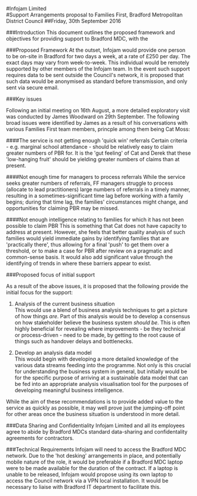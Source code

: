 #Infojam Limited </br>
#Support Arrangements proposal to Families First, Bradford Metropolitan District Council
##Friday, 30th September 2016

###Introduction
This document outlines the proposed framework and objectives for providing support to Bradford MDC, with the

###Proposed Framework
At the outset, Infojam would provide one person to be on-site in Bradford for two days a week, at a rate of £250 per day.  The exact days may vary from week-to-week.  This individual would be remotely supported by other members of the Infojam team.  In the event such support requires data to be sent outside the Council's network, it is proposed that such data would be anonymised as standard before transmission, and only sent via secure email.

###Key issues

Following an initial meeting on 16th August, a more detailed exploratory visit was conducted by James Woodward on 29th September.  The following broad issues were identified by James as a result of his conversations with various Families First team members, princple among them being Cat Moss:

####The service is not getting enough 'quick win' referrals
Certain criteria - e.g. marginal school attendance - should be relatively easy to claim greater numbers of PBR for.  It is the 'gut feeling' of Cat and Derek that these 'low-hanging fruit' should be yielding greater numbers of claims than at present.  </br>

####Not enough time for managers to process referrals
While the service seeks greater numbers of referrals, FF managers struggle to process (allocate to lead practitioners) large numbers of referrals in a timely manner, resulting in a sometimes-significant time lag before working with a family begins; during that time lag, the families' circumstances might change, and opportunities for claiming PBR may be missed.</br>

####Not enough intelligence relating to families for which it has not been possible to claim PBR
This is something that Cat does not have capacity to address at present.  However, she feels that better quality analysis of such families would yield immediate gains by identifying families that are 'practically there', thus allowing for a final 'push' to get them over a threshold, or to make a case for PBR after review on a pragmatic and common-sense basis.  It would also add significant value through the identifying of trends in where these barriers appear to exist.</br>


###Proposed focus of initial support

As a result of the above issues, it is proposed that the following provide the initial focus for the support:

1. Analysis of the current business situation </br>
This would use a blend of business analysis techniques to get a picture of how things *are*.  Part of this analysis would be to develop a consensus on how stakeholder believe the business system *should be*.  This is often highly beneficial for revealing where improvements - be they technical or process-driven - need to be made, by getting to the root cause of things such as handover delays and bottlenecks.

2. Develop an analysis data model </br>
This would begin with developing a more detailed knowledge of the various data streams feeding into the programme.  Not only is this crucial for understanding the business system in general, but initially would be for the specific purpose of arriving at a sustainable data model that can be fed into an appropriate analysis visualisation tool for the purposes of developing meaningful business intelligence.

While the aim of these recommendations is to provide added value to the service as quickly as possible, it may well prove just the jumping-off point for other areas once the business situation is understood in more detail.


###Data Sharing and Confidentiality
Infojam Limited and all its employees agree to abide by Bradford MDCs standard data-sharing and confidentality agreements for contractors.

###Technical Requirements
Infojam will need to access the Bradford MDC network.  Due to the 'hot desking' arrangements in place, and potentially mobile nature of the role, it would be preferable if a Bradford MDC laptop were to be made available for the duration of the contract.  If a laptop is unable to be released, Infojam would propose using its own laptop to access the Council network via a VPN local installation.  It would be necessary to liaise with Bradford IT department to facilitate this.

